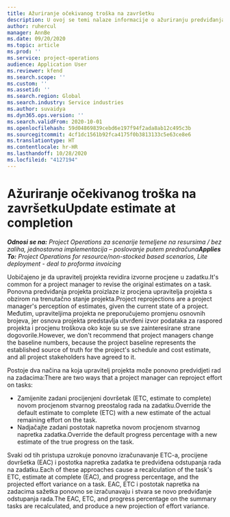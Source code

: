 ```yaml
---
title: Ažuriranje očekivanog troška na završetku
description: U ovoj se temi nalaze informacije o ažuriranju predviđanja rada na projektu.
author: ruhercul
manager: AnnBe
ms.date: 09/20/2020
ms.topic: article
ms.prod: ''
ms.service: project-operations
audience: Application User
ms.reviewer: kfend
ms.search.scope: ''
ms.custom: ''
ms.assetid: ''
ms.search.region: Global
ms.search.industry: Service industries
ms.author: suvaidya
ms.dyn365.ops.version: ''
ms.search.validFrom: 2020-10-01
ms.openlocfilehash: 59d04869839cebd6e197f94f2ada8ab12c495c3b
ms.sourcegitcommit: 4cf1dc1561b92fca4175f0b3813133c5e63ce8e6
ms.translationtype: HT
ms.contentlocale: hr-HR
ms.lasthandoff: 10/28/2020
ms.locfileid: "4127194"
---
```

# <a name="update-estimate-at-completion"></a><span data-ttu-id="64f64-103">Ažuriranje očekivanog troška na završetku</span><span class="sxs-lookup"><span data-stu-id="64f64-103">Update estimate at completion</span></span>

<span data-ttu-id="64f64-104">_**Odnosi se na:** Project Operations za scenarije temeljene na resursima / bez zaliha, jednostavna implementacija – poslovanje putem predračuna_</span><span class="sxs-lookup"><span data-stu-id="64f64-104">_**Applies To:** Project Operations for resource/non-stocked based scenarios, Lite deployment - deal to proforma invoicing_</span></span>

<span data-ttu-id="64f64-105">Uobičajeno je da upravitelj projekta revidira izvorne procjene u zadatku.</span><span class="sxs-lookup"><span data-stu-id="64f64-105">It's common for a project manager to revise the original estimates on a task.</span></span> <span data-ttu-id="64f64-106">Ponovna predviđanja projekta proizlaze iz procjena upravitelja projekta s obzirom na trenutačno stanje projekta.</span><span class="sxs-lookup"><span data-stu-id="64f64-106">Project reprojections are a project manager's perception of estimates, given the current state of a project.</span></span> <span data-ttu-id="64f64-107">Međutim, upraviteljima projekta ne preporučujemo promjenu osnovnih brojeva, jer osnova projekta predstavlja utvrđeni izvor podataka za raspored projekta i procjenu troškova oko koje su se sve zainteresirane strane dogovorile.</span><span class="sxs-lookup"><span data-stu-id="64f64-107">However, we don't recommend that project managers change the baseline numbers, because the project baseline represents the established source of truth for the project's schedule and cost estimate, and all project stakeholders have agreed to it.</span></span>

<span data-ttu-id="64f64-108">Postoje dva načina na koja upravitelj projekta može ponovno predvidjeti rad na zadacima:</span><span class="sxs-lookup"><span data-stu-id="64f64-108">There are two ways that a project manager can reproject effort on tasks:</span></span>

- <span data-ttu-id="64f64-109">Zamijenite zadani procijenjeni dovršetak (ETC, estimate to complete) novom procjenom stvarnog preostalog rada na zadatku.</span><span class="sxs-lookup"><span data-stu-id="64f64-109">Override the default estimate to complete (ETC) with a new estimate of the actual remaining effort on the task.</span></span> 
- <span data-ttu-id="64f64-110">Nadjačajte zadani postotak napretka novom procjenom stvarnog napretka zadatka.</span><span class="sxs-lookup"><span data-stu-id="64f64-110">Override the default progress percentage with a new estimate of the true progress on the task.</span></span>

<span data-ttu-id="64f64-111">Svaki od tih pristupa uzrokuje ponovno izračunavanje ETC-a, procijene dovršetka (EAC) i postotka napretka zadatka te predviđena odstupanja rada na zadatku.</span><span class="sxs-lookup"><span data-stu-id="64f64-111">Each of these approaches cause a recalculation of the task's ETC, estimate at complete (EAC), and progress percentage, and the projected effort variance on a task.</span></span> <span data-ttu-id="64f64-112">EAC, ETC i postotak napretka na zadacima sažetka ponovno se izračunavaju i stvara se novo predviđanje odstupanja rada.</span><span class="sxs-lookup"><span data-stu-id="64f64-112">The EAC, ETC, and progress percentage on the summary tasks are recalculated, and produce a new projection of effort variance.</span></span>
